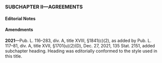 ### SUBCHAPTER II—AGREEMENTS ###

#### **Editorial Notes** ####

#### Amendments ####

**2021**—Pub. L. 116–283, div. A, title XVIII, §1841(c)(2), as added by Pub. L. 117–81, div. A, title XVII, §1701(u)(2)(D), Dec. 27, 2021, 135 Stat. 2151, added subchapter heading. Heading was editorially conformed to the style used in this title.